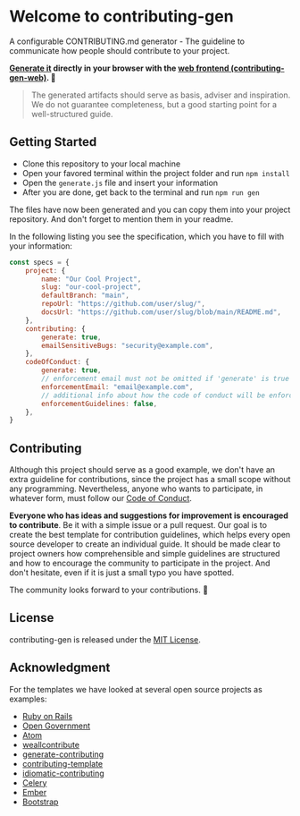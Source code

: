 # Welcome to contributing-gen
A configurable CONTRIBUTING.md generator - The guideline to communicate how people should contribute to your project.

**[Generate it](https://bttger.github.io/contributing-gen-web/) directly in your browser with the [web frontend (contributing-gen-web)](https://github.com/bttger/contributing-gen-web). 🎉**

> The generated artifacts should serve as basis, adviser and inspiration. We do not guarantee completeness, but a good starting point for a well-structured guide.

## Getting Started
- Clone this repository to your local machine
- Open your favored terminal within the project folder and run `npm install`
- Open the `generate.js` file and insert your information
- After you are done, get back to the terminal and run `npm run gen`

The files have now been generated and you can copy them into your project repository. And don't forget to mention them in your readme.

In the following listing you see the specification, which you have to fill with your information:
```javascript
const specs = {
    project: {
        name: "Our Cool Project",
        slug: "our-cool-project",
        defaultBranch: "main",
        repoUrl: "https://github.com/user/slug/",
        docsUrl: "https://github.com/user/slug/blob/main/README.md",
    },
    contributing: {
        generate: true,
        emailSensitiveBugs: "security@example.com",
    },
    codeOfConduct: {
        generate: true,
        // enforcement email must not be omitted if 'generate' is true
        enforcementEmail: "email@example.com",
        // additional info about how the code of conduct will be enforced
        enforcementGuidelines: false,
    },
}

```

## Contributing
Although this project should serve as a good example, we don't have an extra guideline for contributions, since the project has a small scope without any programming. Nevertheless, anyone who wants to participate, in whatever form, must follow our [Code of Conduct](https://github.com/bttger/contributing-gen/blob/master/CODE_OF_CONDUCT.md). 

**Everyone who has ideas and suggestions for improvement is encouraged to contribute**. Be it with a simple issue or a pull request. Our goal is to create the best template for contribution guidelines, which helps every open source developer to create an individual guide. It should be made clear to project owners how comprehensible and simple guidelines are structured and how to encourage the community to participate in the project. And don't hesitate, even if it is just a small typo you have spotted.

The community looks forward to your contributions. 🤩

## License
contributing-gen is released under the [MIT License](https://opensource.org/licenses/MIT).

## Acknowledgment
For the templates we have looked at several open source projects as examples:
- [Ruby on Rails](https://github.com/rails/rails/blob/master/CONTRIBUTING.md)
- [Open Government](https://github.com/opengovernment/opengovernment/blob/master/CONTRIBUTING.md)
- [Atom](https://github.com/atom/atom/blob/master/CONTRIBUTING.md)
- [weallcontribute](https://github.com/WeAllJS/weallcontribute/blob/latest/CONTRIBUTING.md)
- [generate-contributing](https://github.com/generate/generate-contributing/blob/master/templates/contributing.md)
- [contributing-template](https://github.com/nayafia/contributing-template/blob/master/CONTRIBUTING-template.md)
- [idiomatic-contributing](https://github.com/jonschlinkert/idiomatic-contributing)
- [Celery](https://github.com/celery/celery/blob/master/CONTRIBUTING.rst)
- [Ember](https://github.com/emberjs/ember.js/blob/master/CONTRIBUTING.md)
- [Bootstrap](https://github.com/twbs/bootstrap/blob/main/.github/CONTRIBUTING.md)
